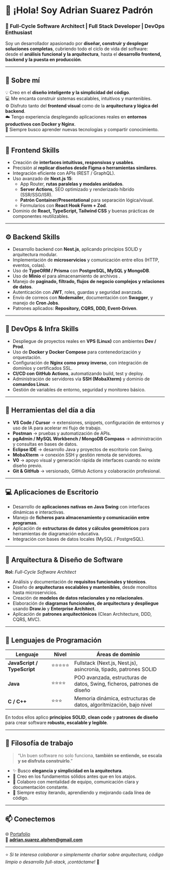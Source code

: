 # 👋 ¡Hola! Soy Adrian Suarez Padrón  

### 🚀 Full-Cycle Software Architect | Full Stack Developer | DevOps Enthusiast  

Soy un desarrollador apasionado por **diseñar, construir y desplegar soluciones completas**, cubriendo todo el ciclo de vida del software:  
desde el **análisis funcional y la arquitectura**, hasta el **desarrollo frontend, backend y la puesta en producción**.

---

## 🧠 Sobre mí  

💡 Creo en el **diseño inteligente y la simplicidad del código**.  
💻 Me encanta construir sistemas escalables, intuitivos y mantenibles.  
⚙️ Disfruto tanto del **frontend visual** como de la **arquitectura y lógica del backend**.  
☁️ Tengo experiencia desplegando aplicaciones reales en **entornos productivos con Docker y Nginx**.  
📘 Siempre busco aprender nuevas tecnologías y compartir conocimiento.

---

## 🎨 Frontend Skills  

- Creación de **interfaces intuitivas, responsivas y usables**.  
- Precisión al **replicar diseños desde Figma o herramientas similares**.  
- Integración eficiente con APIs (REST / GraphQL).  
- Uso avanzado de **Next.js 15**:
  - App Router, **rutas paralelas y modales anidados**.  
  - **Server Actions**, SEO optimizado y renderizado híbrido (SSR/SSG/ISR).  
  - **Patrón Container/Presentational** para separación lógica/visual.  
  - Formularios con **React Hook Form + Zod**.  
- Dominio de **React, TypeScript, Tailwind CSS** y buenas prácticas de componentes reutilizables.  

---

## ⚙️ Backend Skills  

- Desarrollo backend con **Nest.js**, aplicando principios SOLID y arquitectura modular.  
- Implementación de **microservicios** y comunicación entre ellos (HTTP, eventos, colas).  
- Uso de **TypeORM / Prisma** con **PostgreSQL, MySQL y MongoDB**.
- Uso de **Minio** el para almacenamiento de archivos .
- Manejo de **paginado, filtrado, flujos de negocio complejos y relaciones de datos**.
- Autenticación con **JWT**, roles, guardas y seguridad avanzada.  
- Envío de correos con **Nodemailer**, documentación con **Swagger**, y manejo de **Cron Jobs**.  
- Patrones aplicados: **Repository, CQRS, DDD, Event-Driven**.  

---

## 🐳 DevOps & Infra Skills  

- Despliegue de proyectos reales en **VPS (Linux)** con ambientes **Dev / Prod**.  
- Uso de **Docker y Docker Compose** para contenedorización y orquestación.  
- Configuración de **Nginx como proxy inverso**, con integración de dominios y certificados SSL.  
- **CI/CD con GitHub Actions**, automatizando build, test y deploy.  
- Administración de servidores vía **SSH (MobaXterm)** y dominio de **comandos Linux**.  
- Gestión de variables de entorno, seguridad y monitoreo básico.  

---

## 🧰 Herramientas del día a día  

- **VS Code / Cursor** → extensiones, snippets, configuración de entornos y uso de IA para acelerar mi flujo de trabajo.  
- **Postman** → pruebas y automatización de APIs.  
- **pgAdmin / MySQL Workbench / MongoDB Compass** → administración y consultas en bases de datos.  
- **Eclipse IDE** → desarrollo Java y proyectos de escritorio con Swing.  
- **MobaXterm** → conexión SSH y gestión remota de servidores.  
- **V0** → apoyo visual y generación rápida de interfaces cuando no existe diseño previo.  
- **Git & GitHub** → versionado, GitHub Actions y colaboración profesional.  

---

## 💻 Aplicaciones de Escritorio  

- Desarrollo de **aplicaciones nativas en Java Swing** con interfaces dinámicas e interactivas.  
- Manejo de **ficheros para almacenamiento y comunicación entre programas**.  
- Aplicación de **estructuras de datos y cálculos geométricos** para herramientas de diagramación educativa.  
- Integración con bases de datos locales (MySQL / PostgreSQL).  

---

## 🧩 Arquitectura & Diseño de Software  

**Rol:** *Full-Cycle Software Architect*  

- Análisis y documentación de **requisitos funcionales y técnicos**.  
- Diseño de **arquitecturas escalables y mantenibles**, desde monolitos hasta microservicios.  
- Creación de **modelos de datos relacionales y no relacionales**.  
- Elaboración de **diagramas funcionales, de arquitectura y despliegue** usando **Draw.io** y **Enterprise Architect**.  
- Aplicación de **patrones arquitectónicos** (Clean Architecture, DDD, CQRS, MVC).  

---

## 🧠 Lenguajes de Programación  

| Lenguaje | Nivel | Áreas de dominio |
|-----------|--------|------------------|
| **JavaScript / TypeScript** | ⭐⭐⭐⭐⭐ | Fullstack (Next.js, Nest.js), asincronía, tipado, patrones SOLID |
| **Java** | ⭐⭐⭐⭐ | POO avanzada, estructuras de datos, Swing, ficheros, patrones de diseño |
| **C / C++** | ⭐⭐⭐ | Memoria dinámica, estructuras de datos, algoritmización, bajo nivel |

En todos ellos aplico **principios SOLID**, **clean code** y **patrones de diseño** para crear software **robusto, escalable y legible**.

---

## 🧩 Filosofía de trabajo  

> “Un buen software no solo funciona, **también se entiende, se escala y se disfruta construirlo**.”

- ✨ Busco **elegancia y simplicidad en la arquitectura**.  
- 🧱 Creo en los fundamentos sólidos antes que en los atajos.  
- 🤝 Colaboro con mentalidad de equipo, comunicación clara y documentación constante.  
- 🔁 Siempre estoy iterando, aprendiendo y mejorando cada línea de código.

---

## 📫 Conectemos  

🌐 [Portafolio](https://asura-portfolio.vercel.app/)  
📧 **adrian.suarez.alphen@gmail.com**  

---

⭐ *Si te interesa colaborar o simplemente charlar sobre arquitectura, código limpio o desarrollo full-stack, ¡contáctame!* 🚀

